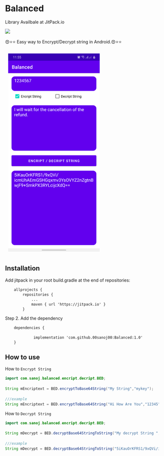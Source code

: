 # Balanced
Library Availbale at JitPack.io

[![](https://jitpack.io/v/00sanoj00/Balanced.svg)](https://jitpack.io/#00sanoj00/Balanced)

😍⭐⭐  Easy way to Encrypt/Decrypt string in Android.😍⭐⭐

[<img src="/device-2021-06-04-000507.png"
width="300"
    hspace="10" vspace="10">](/readme/Wallabag%20Reading%20List.png)
    
## Installation


Add jitpack in your root build.gradle at the end of repositories:
```
	allprojects {
		repositories {
			...
			maven { url 'https://jitpack.io' }
		}
```
Step 2. Add the dependency

```
	dependencies {
	
	         implementation 'com.github.00sanoj00:Balanced:1.0'
	}
```

## How to use
How to `Encrypt String`

```java
import com.sanoj.balanced.encript.decript.BED;

String mEncriptext = BED.encryptToBase64String("My String","mykey");

///example
String mEncriptext = BED.encryptToBase64String("Hi How Are You","12345");
```
How to `Decrypt String`
```java
import com.sanoj.balanced.encript.decript.BED;

String mDecrypt = BED.decryptBase64StringToString("My decrypt String ","mykey");

///example
String mDecrypt = BED.decryptBase64StringToString("5iKauOrKFRS1/9xQVi/icmUhAEmGSHGqxmv3YsOVYZ2nZgtnBwjF9+SmkPX3RYLcijcXdQ== ","12345");
```
